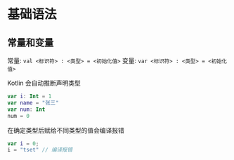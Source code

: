 # 基础语法

## 常量和变量

常量: `val <标识符> : <类型> = <初始化值>`
变量: `var <标识符> : <类型> = <初始化值>`

Kotlin 会自动推断声明类型

```kotlin
var i: Int = 1
var name = "张三"
var num: Int
num = 0
```

在确定类型后赋给不同类型的值会编译报错

```kotlin
var i = 0;
i = "tset" // 编译报错
```
